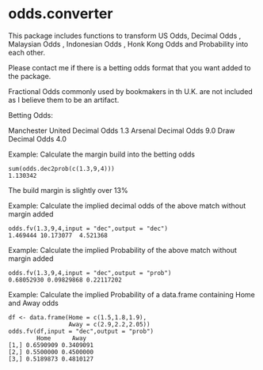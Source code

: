 # odds.converter

This package includes functions to transform US Odds, Decimal Odds , Malaysian Odds , Indonesian Odds , Honk Kong Odds and Probability into each other.

Please contact me if there is a betting odds format that you want added to the package.

Fractional Odds commonly used by bookmakers in th U.K. are not included as I believe them to be an artifact.

Betting Odds:

Manchester United  Decimal Odds 1.3
Arsenal            Decimal Odds 9.0
Draw               Decimal Odds 4.0

Example: Calculate the margin build into the betting odds

```{r}
sum(odds.dec2prob(c(1.3,9,4)))
1.130342
```
The build margin is slightly over 13%

Example: Calculate the implied decimal odds of the above match without margin added

```{r}
odds.fv(1.3,9,4,input = "dec",output = "dec")
1.469444 10.173077  4.521368
```

Example: Calculate the implied Probability of the above match without margin added

```{r}
odds.fv(1.3,9,4,input = "dec",output = "prob")
0.68052930 0.09829868 0.22117202
```

Example: Calculate the implied Probability of a data.frame containing Home and Away odds

```{r}
df <- data.frame(Home = c(1.5,1.8,1.9),
                 Away = c(2.9,2.2,2.05))
odds.fv(df,input = "dec",output = "prob")
        Home      Away
[1,] 0.6590909 0.3409091
[2,] 0.5500000 0.4500000
[3,] 0.5189873 0.4810127
```



